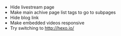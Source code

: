  - Hide livestream page
 - Make main achive page list tags to go to subpages
 - Hide blog link
 - Make embedded videos responsive
 - Try switching to http://hexo.io/

